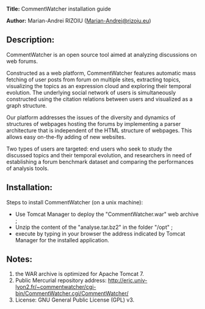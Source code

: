 **Title:** CommentWatcher installation guide

**Author:** Marian-Andrei RIZOIU (Marian-Andrei@rizoiu.eu)

Description:
---
CommentWatcher is an open source tool aimed at analyzing discussions on web forums.

Constructed as a web platform, CommentWatcher features automatic mass fetching of user posts from forum on multiple sites, extracting topics, visualizing the topics as an expression cloud and exploring their temporal evolution. The underlying social network of users is simultaneously constructed using the citation relations between users and visualized as a graph structure.

Our platform addresses the issues of the diversity and dynamics of structures of webpages hosting the forums by implementing a parser architecture that is independent of the HTML structure of webpages. This allows easy on-the-fly adding of new websites.

Two types of users are targeted: end users who seek to study the discussed topics and their temporal evolution, and researchers in need of establishing a forum benchmark dataset and comparing the performances of analysis tools.

Installation:
---
Steps to install CommentWatcher (on a unix machine):
- Use Tomcat Manager to deploy the "CommentWatcher.war" web archive ;
- Unzip the content of the "analyse.tar.bz2" in the folder "/opt" ;
- execute by typing in your browser the address indicated by Tomcat Manager for the installed application.

Notes: 
---
1) the WAR archive is optimized for Apache Tomcat 7.
2) Public Mercurial repository address: http://eric.univ-lyon2.fr/~commentwatcher/cgi-bin/CommentWatcher.cgi/CommentWatcher/
3) License: GNU General Public License (GPL) v3.

